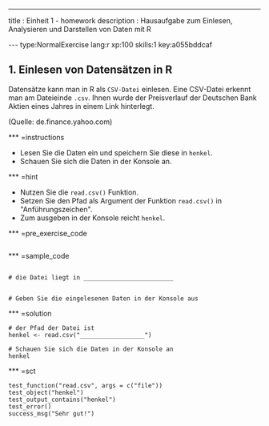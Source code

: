 ---
title       : Einheit 1 - homework
description : Hausaufgabe zum Einlesen, Analysieren und Darstellen von Daten mit R

--- type:NormalExercise lang:r xp:100 skills:1 key:a055bddcaf
## 1. Einlesen von Datensätzen in R

Datensätze kann man in R als `CSV-Datei` einlesen. Eine CSV-Datei erkennt man am Dateieinde `.csv`.
Ihnen wurde der Preisverlauf der Deutschen Bank Aktien eines Jahres in einem Link hinterlegt.

(Quelle: de.finance.yahoo.com)


*** =instructions

- Lesen Sie die Daten ein und speichern Sie diese in `henkel`.
- Schauen Sie sich die Daten in der Konsole an.

*** =hint
- Nutzen Sie die `read.csv()` Funktion.
- Setzen Sie den Pfad als Argument der Funktion `read.csv()` in "Anführungszeichen".
- Zum ausgeben in der Konsole reicht `henkel`.

*** =pre_exercise_code
```{r}
```

*** =sample_code
```{r}

# die Datei liegt in _________________________


# Geben Sie die eingelesenen Daten in der Konsole aus

```

*** =solution
```{r}
# der Pfad der Datei ist 
henkel <- read.csv("__________________")

# Schauen Sie sich die Daten in der Konsole an
henkel

```

*** =sct
```{r}
test_function("read.csv", args = c("file"))
test_object("henkel")
test_output_contains("henkel")
test_error()
success_msg("Sehr gut!")

```

